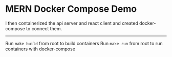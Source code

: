 # MERN Docker Compose Demo

I then containerized the api server and react client and created docker-compose to connect them.

---

Run `make build` from root to build containers
Run `make run` from root to run containers with docker-compose

